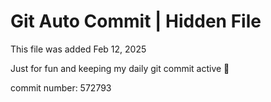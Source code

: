 # Git Auto Commit | Hidden File

This file was added Feb 12, 2025

Just for fun and keeping my daily git commit active 🤪

commit number: 572793
